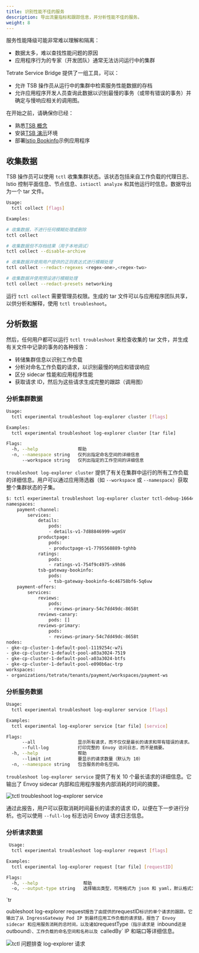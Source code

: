 ```yaml
---
title: 识别性能不佳的服务
description: 导出流量指标和跟踪信息，并分析性能不佳的服务。
weight: 8
---
```


服务性能降级可能非常难以理解和隔离：
- 数据太多，难以查找性能问题的原因
- 应用程序行为的专家（开发团队）通常无法访问运行中的集群

Tetrate Service Bridge 提供了一组工具，可以：
- 允许 TSB 操作员从运行中的集群中检索服务性能数据的存档
- 允许应用程序开发人员查询此数据以识别最慢的事务（或带有错误的事务）并确定与慢响应相关的调用图。

在开始之前，请确保你已经：
- 熟悉[TSB 概念](../../concepts/)
- 安装[TSB 演示](../../setup/self-managed/demo-installation)环境
- 部署[Istio Bookinfo](../../quickstart/deploy-sample-app)示例应用程序

## 收集数据

TSB 操作员可以使用 `tctl` 收集集群状态。该状态包括来自工作负载的代理日志、Istio 控制平面信息、节点信息、`istioctl analyze` 和其他运行时信息。数据导出为一个 tar 文件。

```sh
Usage:
  tctl collect [flags]

Examples:

# 收集数据，不进行任何模糊处理或删除
tctl collect

# 收集数据但不存档结果（用于本地调试）
tctl collect --disable-archive

# 收集数据并使用用户提供的正则表达式进行模糊处理
tctl collect --redact-regexes <regex-one>,<regex-two>

# 收集数据并使用预设进行模糊处理
tctl collect --redact-presets networking
```

运行 `tctl collect` 需要管理员权限。生成的 tar 文件可以与应用程序团队共享，以供分析和解释，使用 `tctl troubleshoot`。

## 分析数据

然后，任何用户都可以运行 `tctl troubleshoot` 来检查收集的 tar 文件，并生成有关文件中记录的事务的各种报告：
- 转储集群信息以识别工作负载
- 分析对命名工作负载的请求，以识别最慢的响应和错误响应
- 区分 sidecar 性能和应用程序性能
- 获取请求 ID，然后为这些请求生成完整的跟踪（调用图）

### 分析集群数据

```sh
Usage:
  tctl experimental troubleshoot log-explorer cluster [flags]

Examples:
  tctl experimental troubleshoot log-explorer cluster [tar file]

Flags:
  -h, --help               帮助
  -n, --namespace string   仅列出指定命名空间的详细信息
      --workspace string   仅列出指定的工作空间的详细信息
```

`troubleshoot log-explorer cluster` 提供了有关在集群中运行的所有工作负载的详细信息。用户可以通过应用筛选器（如 `--workspace` 或 `--namespace`）获取整个集群状态的子集。

```sh
$: tctl experimental troubleshoot log-explorer cluster tctl-debug-1664467971183386000.tar.gz --workspace organizations/tetrate/tenants/payment/workspaces/payment-ws
namespaces:
    payment-channel:
        services:
            details:
                pods:
                - details-v1-7d88846999-wgmSV 
            productpage:
                pods:
                - productpage-v1-7795568889-tghhb 
            ratings:
                pods:
                - ratings-v1-754f9c4975-x9h86
            tsb-gateway-bookinfo:
                pods:
                - tsb-gateway-bookinfo-6c46758bf6-5q6vw 
    payment-offers:
        services:
            reviews:
                pods:
                - reviews-primary-54c7dd49dc-8658t 
            reviews-canary:
                pods: []
            reviews-primary:
                pods:
                - reviews-primary-54c7dd49dc-8658t
nodes:
- gke-cp-cluster-1-default-pool-1119254c-w7i
- gke-cp-cluster-1-default-pool-a03a3024-7519
- gke-cp-cluster-1-default-pool-a03a3024-btfs
- gke-cp-cluster-1-default-pool-e090b6ac-trp
workspaces:
- organizations/tetrate/tenants/payment/workspaces/payment-ws
```

### 分析服务数据

```sh
Usage:
  tctl experimental troubleshoot log-explorer service [flags]

Examples:
  tctl experimental log-explorer service [tar file] [service]

Flags:
      --all                显示所有请求，而不仅仅是最长的请求和带有错误的请求。
      --full-log           打印完整的 Envoy 访问日志，而不是摘要。
  -h, --help               帮助
      --limit int          要显示的请求数量（默认为 10）
  -n, --namespace string   包含服务的命名空间。
```

`troubleshoot log-explorer service` 提供了有关 10 个最长请求的详细信息。它输出了 Envoy sidecar 内部和应用程序服务内部消耗的时间的摘要。

![tctl troubleshoot log-explorer service](../../assets/tctl-service.png)

通过此报告，用户可以获取消耗时间最长的请求的请求 ID，以便在下一步进行分析。也可以使用 `--full-log` 标志访问 Envoy 请求日志信息。

### 分析请求数据

```sh
 Usage:
  tctl experimental troubleshoot log-explorer request [flags]

Examples:
  tctl experimental log-explorer request [tar file] [requestID]

Flags:
  -h, --help                 帮助
  -o, --output-type string   选择输出类型，可用格式为 json 和 yaml，默认格式为 yaml（默认为 "yaml"）
```

`tr

oubleshoot log-explorer request` 报告了由提供的 `requestID` 标识的单个请求的跟踪。它输出了从 IngressGateway Pod IP 到最终应用工作负载的请求链，报告了 Envoy sidecar 和应用服务消耗的总时间，以及诸如 `requestType`（指示请求是 `inbound` 还是 `outbound`）、工作负载的命名空间和名称以及 `calledBy` IP 和端口等详细信息。

![tctl 问题排查 log-explorer 请求](../../assets/tctl-request.png)
